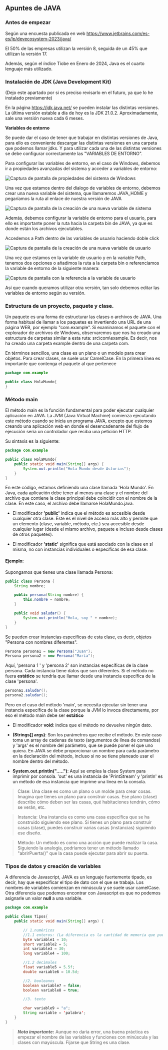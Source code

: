 ## Apuntes de JAVA

### Antes de empezar

Según una encuesta publicada en web https://www.jetbrains.com/es-es/lp/devecosystem-2023/java/

El 50% de las empresas utilizan la versión 8, seguida de un 45% que utilizan la versión 17.

Además, según el índice Tiobe en Enero de 2024, Java es el cuarto lenguaje más utilizado.

### Instalación de JDK (Java Development Kit)

(Dejo este apartado por si es preciso revisarlo en el futuro, ya que lo he instalado previamente)

En la página https://jdk.java.net/ se pueden instalar las distintas versiones. La última versión estable a día de hoy es la JDK 21.0.2. Aproximadamente, sale una versión nueva cada 6 meses.

**Variables de entorno**

Se puede dar el caso de tener que trabajar en distintas versiones de Java, para ello es conveniente descargar las distintas versiones en una carpeta que podemos llamar jdks. Y para utilizar cada una de las distintas versiones se debe configurar correctamente las "VARIABLES DE ENTORNO".

Para configurar las variables de entorno, en el caso de Windows, debemos ir a propiedades avanzadas del sistema y acceder a variables de entorno:

![Captura de pantalla de propiedades del sistema de Windows](image.png)

Una vez que estamos dentro del díalogo de variables de entorno, debemos crear una nueva variable del sistema, que llamaremos JAVA_HOME y pegaríamos la ruta al enlace de nuestra versión de JAVA

![Captura de pantalla de la creación de una nueva variable de sistema](image-2.png)

Además, debemos configurar la variable de entorno para el usuario, para ello es importante poner la ruta hacia la carpeta bin de JAVA, ya que es donde están los archivos ejecutables.

Accedemos a Path dentro de las variables de usuario haciendo doble click

![Captura de pantalla de la creación de una nueva variable de usuario](image-3.png)

Una vez que estamos en la variable de usuario y en la variable Path, tenemos dos opciones o añadimos la ruta a la carpeta bin o referenciamos la variable de entorno de la siguiente manera:

![Captura de pantalla con la referencia a la variable de usuario](image-4.png)

Así que cuando queramos utilizar otra versión, tan solo debemos editar las variables de entorno según su versión.

### Estructura de un proyecto, paquete y clase.

Un paquete es una forma de estructurar las clases o archivos de JAVA. Una forma habitual de llamar a los paquetes es invertiendo una URL de una página WEB, por ejemplo "com.example". Si examinamos el paquete con el explorador de archivos de Windows, observaremos que nos ha creado una estructura de carpetas similar a esta ruta: src\com\example. Es decir, nos ha creado una carpeta example dentro de una carpeta com.

En términos sencillos, una clase es un plano o un modelo para crear objetos. Para crear clases, se suele usar CamelCase. En la primera línea es importante que contenga el paquete al que pertenece

```java
package com.example

public class HolaMundo{
}
```

### Método main

El método main es la función fundamental para poder ejecutar cualquier aplicación en JAVA. La JVM (Java Virtual Machine) comienza ejecutando este método cuando se inicia un programa JAVA, excepto que estemos creando una aplicación web en donde el desencadenante del flujo de ejecución sería un controlador que reciba una petición HTTP.

Su sintaxis es la siguiente:

```java
package com.example

public class HolaMundo{
    public static void main(String[] args) {
        System.out.println("Hola Mundo desde Asturias");
    }
}
```

En este código, estamos definiendo una clase llamada 'Hola Mundo'. En Java, cada aplicación debe tener al menos una clase y el nombre del archivo que contiene la clase principal debe coincidir con el nombre de la clase. En este caso, el archivo debe llamarse HolaMundo.java.

- El modificador **'public'** indica que el método es accesible desde cualquier otra clase. Este es el nivel de acceso más alto y permite que un elemento (clase, variable, método, etc.) sea accesible desde cualquier lugar (desde el mismo archivo, paquete e incluso desde clases de otros paquetes).

- El modificador **'static'** significa que está asociado con la clase en sí misma, no con instancias individuales o específicas de esa clase.

#### Ejemplo:

Supongamos que tienes una clase llamada Persona:

```java
public class Persona {
    String nombre;

    public persona(String nombre) {
        this.nombre = nombre;
    }

    public void saludar() {
        System.out.println("Hola, soy " + nombre);
    }
}
```

Se pueden crear instancias específicas de esta clase, es decir, objetos "Persona con nombres diferentes".

```java
Persona persona1 = new Persona("Juan");
Persona persona2 = new Persona("María");
```

Aquí, 'persona 1 ' y 'persona 2' son instancias específicas de la clase persona. Cada instancia tiene datos que son diferentes. Si el método no fuera **estático** se tendría que llamar desde una instancia específica de la clase 'persona'.

```java
persona1.saludar();
persona2.saludar();
```
Pero en el caso del método 'main', se necesita ejecutar sin tener una instancia específica de la clase porque la JVM lo invoca directamente, por eso el método main debe ser **estático**

- El modificador **void**: indica que el método no devuelve ningún dato.
- **(Strings[] args)**: Son los parámetros que recibe el método. En este caso toma un array de cadenas de texto (argumentos de línea de comandos) y 'args' es el nombre del parámetro, que se puede poner el que uno quiera. En JAVA se debe proporcionar un nombre para cada parámetro en la declaración del método, incluso si no se tiene planeado usar el nombre dentro del método.

- **System.out.println(".....")**: Aquí se emplea la clase System para imprimir por consola. 'out' es una instancia de 'PrintStream' y 'println' es un método de esa instancia que imprime una línea en la consola.

 
> Clase: Una clase es como un plano o un molde para crear cosas. Imagina que tienes un plano para construir casas. Ese plano (clase) describe cómo deben ser las casas, qué habitaciones tendrán, cómo se verán, etc.

> Instancia: Una instancia es como una casa específica que se ha construido siguiendo ese plano. Si tienes un plano para construir casas (clase), puedes construir varias casas (instancias) siguiendo ese diseño.

> Método: Un método es como una acción que puede realizar la casa. Siguiendo la analogía, podríamos tener un método llamado "abrirPuerta()" que la casa puede ejecutar para abrir su puerta.


### Tipos de datos y creación de variables

A diferencia de Javascript, JAVA es un lenguaje fuertemente tipado, es decir, hay que especificar el tipo de dato con el que se trabaja.
Los nombres de variables comienzan en minúscula y se suele usar camelCase. Otra diferencia que podemos encontrar con Javascript es que no podemos asignarle un valor **null** a una variable.

```java
package com.example

public class Tipos{
    public static void main(String[] args) {

        // 1.numéricos
        //1.1 enteros: (La diferencia es la cantidad de memoria que pueden ocupar, los más usados son int y long)
        byte variable1 = 10;
        short variable2 = 5;
        int variable3 = 30;
        long variable4 = 100;

        //1.2 decimales
        float variable5 = 5.5f;
        double variable6 = 10.5d;

        //2. booleanos
        boolean variable7 = false;
        boolean variable8 = true;

        //3. texto

        char variable9 = "a";
        String variable = 'palabra';
    }
}
```

> ***Nota importante:*** Aunque no daría error, una buena práctica es empezar el nombre de las variables y funciones con minúscula y las clases con mayúscula. Fijarse que String es una clase.